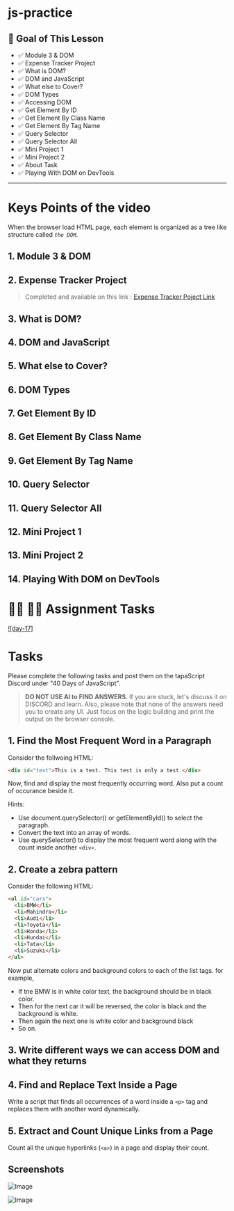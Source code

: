 # js-practice

## **🎯 Goal of This Lesson**

- ✅ Module 3 & DOM
- ✅ Expense Tracker Project
- ✅ What is DOM?
- ✅ DOM and JavaScript
- ✅ What else to Cover?
- ✅ DOM Types
- ✅ Accessing DOM
- ✅ Get Element By ID
- ✅ Get Element By Class Name
- ✅ Get Element By Tag Name
- ✅ Query Selector
- ✅ Query Selector All
- ✅ Mini Project 1
- ✅ Mini Project 2
- ✅ About Task
- ✅ Playing With DOM on DevTools

---

# Keys Points of the video

When the browser load HTML page, each element is organized as a tree like structure called _`the DOM`_.

## 1. Module 3 & DOM

## 2. Expense Tracker Project

> Completed and available on this link : [Expense Tracker Poject Link](https://github.com/js-practice/tree/main/project-assignment/expense-traker-project)

## 3. What is DOM?

## 4. DOM and JavaScript

## 5. What else to Cover?

## 6. DOM Types

## 7. Get Element By ID

## 8. Get Element By Class Name

## 9. Get Element By Tag Name

## 10. Query Selector

## 11. Query Selector All

## 12. Mini Project 1

## 13. Mini Project 2

## 14. Playing With DOM on DevTools

# **👩‍💻 🧑‍💻 Assignment Tasks**

[![day-17]](https://youtu.be/F4mVSaj6uls 'Video')

# Tasks

Please complete the following tasks and post them on the tapaScript Discord under "40 Days of JavaScript".

> **DO NOT USE AI to FIND ANSWERS**. If you are stuck, let's discuss it on DISCORD and learn. Also, please note that none of the answers need you to create any UI. Just focus on the logic building and print the output on the browser console.

## 1. Find the Most Frequent Word in a Paragraph

Consider the follwoing HTML:

```html
<div id="text">This is a test. This test is only a test.</div>
```

Now, find and display the most frequently occurring word. Also put a count of occurance beside it.

Hints:

- Use document.querySelector() or getElementById() to select the paragraph.
- Convert the text into an array of words.
- Use querySelector() to display the most frequent word along with the count inside another `<div>`.

## 2. Create a zebra pattern

Consider the following HTML:

```html
<ul id="cars">
  <li>BMW</li>
  <li>Mahindra</li>
  <li>Audi</li>
  <li>Toyota</li>
  <li>Honda</li>
  <li>Hundai</li>
  <li>Tata</li>
  <li>Suzuki</li>
</ul>
```

Now put alternate colors and background colors to each of the list tags. for example,

- If tne BMW is in white color text, the background should be in black color.
- Then for the next car it will be reversed, the color is black and the background is white.
- Then again the next one is white color and background black
- So on.

## 3. Write different ways we can access DOM and what they returns

## 4. Find and Replace Text Inside a Page

Write a script that finds all occurrences of a word inside a `<p>` tag and replaces them with another word dynamically.

## 5. Extract and Count Unique Links from a Page

Count all the unique hyperlinks (`<a>`) in a page and display their count.

## Screenshots

![Image]()

![Image]()
